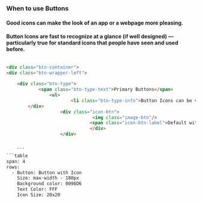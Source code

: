 
### When to use Buttons

#### Good icons can make the look of an app or a webpage more pleasing.
#### Button Icons are fast to recognize at a glance (if well designed) — particularly true for standard icons that people have seen and used before. 

```html

<div class="btn-container">
<div class="btn-wrapper-left">
        
    <div class="btn-type">
            <span class="btn-type-text">Primary Buttons</span>
                <ul>
                        <li class="btn-type-info">Button Icons can be visually pleasing and enhance the aesthetic appeal of a design</li>
        </div>
                    <div class="icon-btn">
                                <img class="image-btn"/>
                               <span class="icon-btn-label">Default with icon</span>
                               </div>
                    </div>


    ```
```table
span: 4
rows:
  - Button: Button with Icon
    Size: max-width - 180px
    Background color: 0096D6
    Text Color: FFF
    Icon Size: 20x20
  
```
